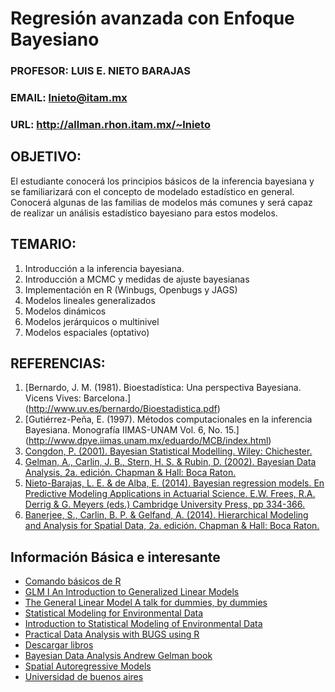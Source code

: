 # Regresión avanzada con Enfoque Bayesiano
### PROFESOR: LUIS E. NIETO BARAJAS
### EMAIL: lnieto@itam.mx
### URL: http://allman.rhon.itam.mx/~lnieto 

## OBJETIVO:

El estudiante conocerá los principios básicos de la inferencia bayesiana y se familiarizará con el concepto de modelado estadístico en
general. Conocerá algunas de las familias de modelos más comunes y será capaz de realizar un análisis estadístico bayesiano para estos modelos.

## TEMARIO:
1. Introducción a la inferencia bayesiana.
2. Introducción a MCMC y medidas de ajuste bayesianas
3. Implementación en R (Winbugs, Openbugs y JAGS)
4. Modelos lineales generalizados
5. Modelos dinámicos
6. Modelos jerárquicos o multinivel
7. Modelos espaciales (optativo)


## REFERENCIAS:
1. [Bernardo, J. M. (1981). Bioestadística: Una perspectiva Bayesiana.
Vicens Vives: Barcelona.] (http://www.uv.es/bernardo/Bioestadistica.pdf)
2. [Gutiérrez-Peña, E. (1997). Métodos computacionales en la inferencia
Bayesiana. Monografía IIMAS-UNAM Vol. 6, No. 15.]
(http://www.dpye.iimas.unam.mx/eduardo/MCB/index.html)
3. [Congdon, P. (2001). Bayesian Statistical Modelling. Wiley: Chichester.](https://drive.google.com/open?id=0B60o2E1S5j6rVUZTellkYlctZzg)
4. [Gelman, A., Carlin, J. B., Stern, H. S. & Rubin, D. (2002). Bayesian Data Analysis, 2a. edición. Chapman & Hall: Boca Raton.](https://drive.google.com/open?id=0B60o2E1S5j6rcmJFTXJSeDJBUG8) 
5. [Nieto-Barajas, L. E. & de Alba, E. (2014). Bayesian regression models. En Predictive Modeling Applications in Actuarial Science. E.W. Frees,  R.A. Derrig & G. Meyers (eds.) Cambridge University Press, pp 334-366.](https://drive.google.com/open?id=0B60o2E1S5j6rQkFlVmY5MWMxWW8)
6. [Banerjee, S., Carlin, B. P. & Gelfand, A. (2014). Hierarchical Modeling and Analysis for Spatial Data, 2a. edición. Chapman & Hall: Boca Raton.](https://drive.google.com/open?id=0B60o2E1S5j6rN3VPOWVYZXdSNzA) 

## Información Básica e interesante
* [Comando básicos de R](http://personales.unican.es/gonzaleof/R/comandos.pdf)
* [GLM I An Introduction to Generalized Linear Models](https://www.casact.org/education/rpm/2009/handouts/havlicek.pdf)
* [The General Linear Model A talk for dummies, by dummies](http://www.fil.ion.ucl.ac.uk/mfd_archive/2011/page1/mfd2011_GLM.pdf)
* [Statistical Modeling for Environmental Data](http://www.wright.edu/~thaddeus.tarpey/es714.html)
* [Introduction to Statistical Modeling of Environmental Data](http://www.wright.edu/~thaddeus.tarpey/stt630.html)
* [Practical Data Analysis with BUGS using R](http://bendixcarstensen.com/Bayes/Cph-2012/)
* [Descargar libros](http://bacbuc.hd.free.fr/WebDAV/data/Bouquins/)
* [Bayesian Data Analysis Andrew Gelman book](http://www.stat.columbia.edu/~gelman/book/)
* [Spatial Autoregressive Models](http://www.unc.edu/~rls/s940/Areal.pdf)
* [Universidad de buenos aires](http://www.dm.uba.ar/materias/)
